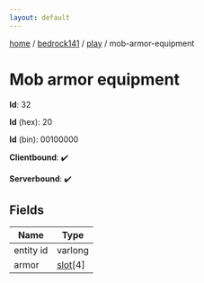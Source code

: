 ```yaml
---
layout: default
---
```


[home](/)  /  [bedrock141](/protocol/bedrock141)  /  [play](/protocol/bedrock141/play)  /  mob-armor-equipment

# Mob armor equipment

**Id**: 32

**Id** (hex): 20

**Id** (bin): 00100000

**Clientbound**: ✔️

**Serverbound**: ✔️

## Fields

Name | Type
---|---
entity id | varlong
armor | [slot](/protocol/bedrock141/types/slot)[4]
